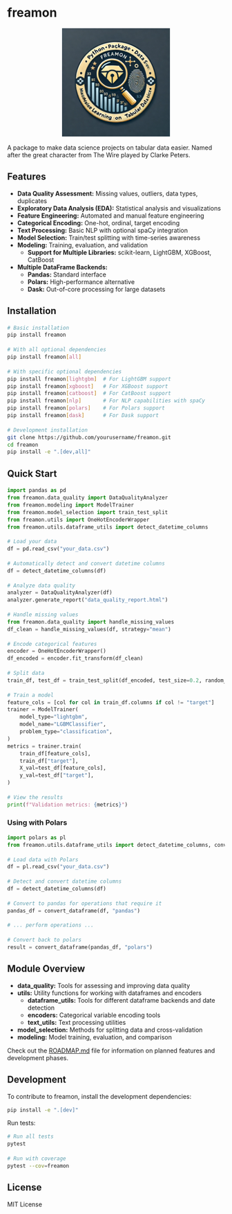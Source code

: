 # freamon

<p align="center">
  <img src="package_logo.webp" alt="Freamon Logo" width="250"/>
</p>

A package to make data science projects on tabular data easier. Named after the great character from The Wire played by Clarke Peters.

## Features

- **Data Quality Assessment:** Missing values, outliers, data types, duplicates
- **Exploratory Data Analysis (EDA):** Statistical analysis and visualizations
- **Feature Engineering:** Automated and manual feature engineering
- **Categorical Encoding:** One-hot, ordinal, target encoding
- **Text Processing:** Basic NLP with optional spaCy integration
- **Model Selection:** Train/test splitting with time-series awareness
- **Modeling:** Training, evaluation, and validation
  - **Support for Multiple Libraries:** scikit-learn, LightGBM, XGBoost, CatBoost
- **Multiple DataFrame Backends:** 
  - **Pandas:** Standard interface
  - **Polars:** High-performance alternative
  - **Dask:** Out-of-core processing for large datasets

## Installation

```bash
# Basic installation
pip install freamon

# With all optional dependencies
pip install freamon[all]

# With specific optional dependencies
pip install freamon[lightgbm]  # For LightGBM support
pip install freamon[xgboost]   # For XGBoost support
pip install freamon[catboost]  # For CatBoost support
pip install freamon[nlp]       # For NLP capabilities with spaCy
pip install freamon[polars]    # For Polars support
pip install freamon[dask]      # For Dask support

# Development installation
git clone https://github.com/yourusername/freamon.git
cd freamon
pip install -e ".[dev,all]"
```

## Quick Start

```python
import pandas as pd
from freamon.data_quality import DataQualityAnalyzer
from freamon.modeling import ModelTrainer
from freamon.model_selection import train_test_split
from freamon.utils import OneHotEncoderWrapper
from freamon.utils.dataframe_utils import detect_datetime_columns

# Load your data
df = pd.read_csv("your_data.csv")

# Automatically detect and convert datetime columns
df = detect_datetime_columns(df)

# Analyze data quality
analyzer = DataQualityAnalyzer(df)
analyzer.generate_report("data_quality_report.html")

# Handle missing values
from freamon.data_quality import handle_missing_values
df_clean = handle_missing_values(df, strategy="mean")

# Encode categorical features
encoder = OneHotEncoderWrapper()
df_encoded = encoder.fit_transform(df_clean)

# Split data
train_df, test_df = train_test_split(df_encoded, test_size=0.2, random_state=42)

# Train a model
feature_cols = [col for col in train_df.columns if col != "target"]
trainer = ModelTrainer(
    model_type="lightgbm",
    model_name="LGBMClassifier",
    problem_type="classification",
)
metrics = trainer.train(
    train_df[feature_cols],
    train_df["target"],
    X_val=test_df[feature_cols],
    y_val=test_df["target"],
)

# View the results
print(f"Validation metrics: {metrics}")
```

### Using with Polars

```python
import polars as pl
from freamon.utils.dataframe_utils import detect_datetime_columns, convert_dataframe

# Load data with Polars
df = pl.read_csv("your_data.csv")

# Detect and convert datetime columns
df = detect_datetime_columns(df)

# Convert to pandas for operations that require it
pandas_df = convert_dataframe(df, "pandas")

# ... perform operations ...

# Convert back to polars
result = convert_dataframe(pandas_df, "polars")
```

## Module Overview

- **data_quality:** Tools for assessing and improving data quality
- **utils:** Utility functions for working with dataframes and encoders
  - **dataframe_utils:** Tools for different dataframe backends and date detection
  - **encoders:** Categorical variable encoding tools
  - **text_utils:** Text processing utilities
- **model_selection:** Methods for splitting data and cross-validation
- **modeling:** Model training, evaluation, and comparison

Check out the [ROADMAP.md](ROADMAP.md) file for information on planned features and development phases.

## Development

To contribute to freamon, install the development dependencies:

```bash
pip install -e ".[dev]"
```

Run tests:

```bash
# Run all tests
pytest

# Run with coverage
pytest --cov=freamon
```

## License

MIT License